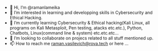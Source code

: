 - 👋 Hi, I’m @ramanlameika
- 👀 I’m interested in learning and developping skills in Cybersecurity and Ethical Hacking. 
- 🌱 I’m currently learning Cybersecurity & Ethical hacking(Kali Linux, all programs on Kali Metasploit, Pen testing, atacks etc.etc.), Python, Chatbots, Linux(command line & system) etc.etc.etc... 
- 💞️ I’m looking to collaborate on projecs related to all stuff mentioned up.
- 📫 How to reach me raman.vasilevich@rova.tech or here ...

<!---
ramanlameika/ramanlameika is a ✨ special ✨ repository because its `README.md` (this file) appears on your GitHub profile.
You can click the Preview link to take a look at your changes.
--->


